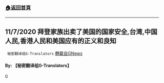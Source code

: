 ###  [:house:返回首頁](https://github.com/ourhimalayas/txt)
---

## 11/7/2020 拜登家族出卖了美国的国家安全,台湾,中国人民,香港人民和美国应有的正义和良知
` 秘密翻译组G-Translators` [轉載自GNews](https://gnews.org/zh-hans/537648/)

#### **By: 【秘密翻译组G-Translators】**

0
